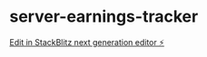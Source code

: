 # server-earnings-tracker

[Edit in StackBlitz next generation editor ⚡️](https://stackblitz.com/~/github.com/LoganQuaderer/server-earnings-tracker)